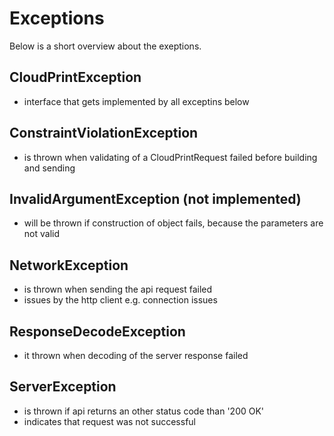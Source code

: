 # Exceptions
Below is a short overview about the exeptions.

## CloudPrintException
- interface that gets implemented by all exceptins below

## ConstraintViolationException
- is thrown when validating of a CloudPrintRequest failed before building and sending

## InvalidArgumentException (not implemented)
- will be thrown if construction of object fails, because the parameters are not valid

## NetworkException
- is thrown when sending the api request failed
- issues by the http client e.g. connection issues

## ResponseDecodeException
- it thrown when decoding of the server response failed

## ServerException
- is thrown if api returns an other status code than '200 OK'
- indicates that request was not successful